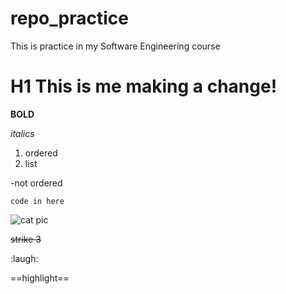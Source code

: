 # repo_practice
This is practice in my Software Engineering course

# H1 This is me making a change! 

**BOLD**

*italics*

1. ordered
2. list

-not ordered

`code in here`

![cat pic](https://encrypted-tbn0.gstatic.com/images?q=tbn:ANd9GcT-sLgf6bCvUFxwQ_5TnXxSDeK-5dug_kP5Nw&usqp=CAU)

~~strike 3~~

:laugh:

==highlight==